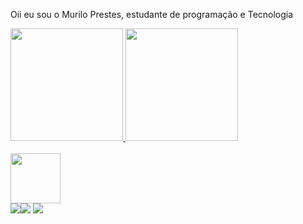 Oii eu sou o Murilo Prestes, estudante de programação e Tecnologia


<div>
 <a href="https://github.com/murlprestes">
<img height ="180em"src="https://github-readme-stats.vercel.app/api?username=murlprestes&show_icons=true&theme=react">
<img height ="180em"src="https://github-readme-stats.vercel.app/api/top-langs/?username=murlprestes&layout=compact&theme=react">
</div>

<div style="display: inline_block"><br>
  <img  height ="80em" width="80em" src="https://media4.giphy.com/media/v1.Y2lkPTc5MGI3NjExZHV4d2YxbjR4ZGlvbmN6bjU5ZmpqdHRuaWs1OHRsNndmMGhmaTlxNyZlcD12MV9pbnRlcm5hbF9naWZfYnlfaWQmY3Q9Zw/LaVp0AyqR5bGsC5Cbm/giphy.gif">
</div>

<div> 
  <a href="https://instagram.com/mu.prestes" target="_blank"><img src="https://img.shields.io/badge/-Instagram-%23E4405F?style=for-the-badge&logo=instagram&logoColor=white" target="_blank"></a
  <a href = ""><img src="https://img.shields.io/badge/-Gmail-%23333?style=for-the-badge&logo=gmail&logoColor=white" target="_blank"></a>
  <a href="https://www.linkedin.com/in/murilo-prestes-645437254" target="_blank"><img src="https://img.shields.io/badge/-LinkedIn-%230077B5?style=for-the-badge&logo=linkedin&logoColor=white" target="_blank"></a> 
</div>
